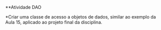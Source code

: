 **Atividade DAO




*Criar uma classe de acesso a objetos de dados, similar ao exemplo da Aula 15, aplicado ao projeto final da disciplina.
